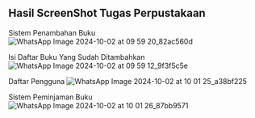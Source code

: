 ## Hasil ScreenShot Tugas Perpustakaan

Sistem Penambahan Buku
![WhatsApp Image 2024-10-02 at 09 59 20_82ac560d](https://github.com/user-attachments/assets/86a966b0-5c4f-4511-bbd4-6e3873bb74fe)

Isi Daftar Buku Yang Sudah Ditambahkan
![WhatsApp Image 2024-10-02 at 09 59 12_9f3f5c5e](https://github.com/user-attachments/assets/403a4b85-b9bb-445f-84ab-e21167fcd2bb)

Daftar Pengguna
![WhatsApp Image 2024-10-02 at 10 01 25_a38bf225](https://github.com/user-attachments/assets/2c5db523-667c-4816-b22d-a73ab4b97ed1)

Sistem Peminjaman Buku
![WhatsApp Image 2024-10-02 at 10 01 26_87bb9571](https://github.com/user-attachments/assets/91142ab7-2823-4e97-a72f-618943f4ef78)
